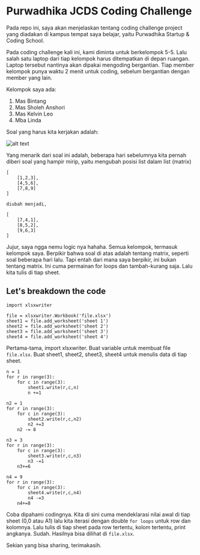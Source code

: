 # Purwadhika JCDS Coding Challenge

Pada repo ini, saya akan menjelaskan tentang coding challenge project yang diadakan di kampus tempat saya belajar, yaitu Purwadhika Startup & Coding School.

Pada coding challenge kali ini, kami diminta untuk berkelompok 5-5. Lalu salah satu laptop dari tiap kelompok harus ditempatkan di depan ruangan. Laptop tersebut nantinya akan dipakai mengoding bergantian. Tiap member kelompok punya waktu 2 menit untuk coding, sebelum bergantian dengan member yang lain.

Kelompok saya ada:
1. Mas Bintang
2. Mas Sholeh Anshori
3. Mas Kelvin Leo
4. Mba Linda

Soal yang harus kita kerjakan adalah:

![alt text](https://github.com/ridhoaryo/jcds_coding_clhallenge/blob/master/soal.jpg "Soal")

Yang menarik dari soal ini adalah, beberapa hari sebelumnya kita pernah diberi soal yang hampir mirip, yaitu mengubah posisi list dalam list (matrix)

```
[
    [1,2,3],
    [4,5,6],
    [7,8,9]
]

diubah menjadi,

[
    [7,4,1],
    [8,5,2],
    [9,6,3]
]
```
Jujur, saya ngga nemu logic nya hahaha.
Semua kelompok, termasuk kelompok saya. Berpikir bahwa soal di atas adalah tentang matrix, seperti soal beberapa hari lalu. Tapi entah dari mana saya berpikir, ini bukan tentang matrix. Ini cuma permainan for loops dan tambah-kurang saja. Lalu kita tulis di tiap sheet.

## Let's breakdown the code
```
import xlsxwriter

file = xlsxwriter.Workbook('file.xlsx')
sheet1 = file.add_worksheet('sheet 1')
sheet2 = file.add_worksheet('sheet 2')
sheet3 = file.add_worksheet('sheet 3')
sheet4 = file.add_worksheet('sheet 4')
```
Pertama-tama, import xlsxwriter. Buat variable untuk membuat file `file.xlsx`. Buat sheet1, sheet2, sheet3, sheet4 untuk menulis data di tiap sheet.

```
n = 1
for r in range(3):
    for c in range(3):
        sheet1.write(r,c,n)
        n +=1

n2 = 1
for r in range(3):
    for c in range(3):
        sheet2.write(r,c,n2)
        n2 +=3
    n2 -= 8

n3 = 3
for r in range(3):
    for c in range(3):
        sheet3.write(r,c,n3)
        n3 -=1
    n3+=6

n4 = 9
for r in range(3):
    for c in range(3):
        sheet4.write(r,c,n4)
        n4 -=3
    n4+=8
```
Coba dipahami codingnya. Kita di sini cuma mendeklarasi nilai awal di tiap sheet (0,0 atau A1) lalu kita iterasi dengan double `for loops` untuk row dan kolomnya. Lalu tulis di tiap sheet pada row tertentu, kolom tertentu, print angkanya. Sudah. Hasilnya bisa dilihat di `file.xlsx`.

Sekian yang bisa sharing, terimakasih.
